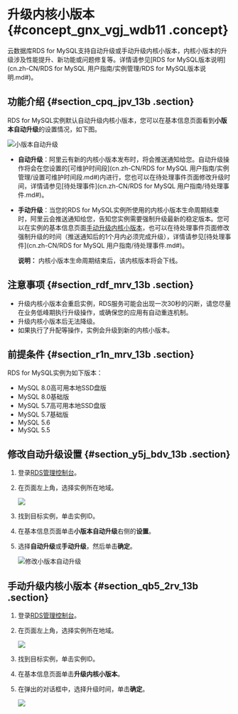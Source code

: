 # 升级内核小版本 {#concept_gnx_vgj_wdb11 .concept}

云数据库RDS for MySQL支持自动升级或手动升级内核小版本，内核小版本的升级涉及性能提升、新功能或问题修复等。详情请参见[RDS for MySQL版本说明](cn.zh-CN/RDS for MySQL 用户指南/实例管理/RDS for MySQL版本说明.md#)。

## 功能介绍 {#section_cpq_jpv_13b .section}

RDS for MySQL实例默认自动升级内核小版本，您可以在基本信息页面看到**小版本自动升级**的设置情况，如下图。

![小版本自动升级](http://static-aliyun-doc.oss-cn-hangzhou.aliyuncs.com/assets/img/41784/156143941449037_zh-CN.png)

-   **自动升级**：阿里云有新的内核小版本发布时，将会推送通知给您。自动升级操作将会在您设置的[可维护时间段](cn.zh-CN/RDS for MySQL 用户指南/实例管理/设置可维护时间段.md#)内进行，您也可以在待处理事件页面修改升级时间，详情请参见[待处理事件](cn.zh-CN/RDS for MySQL 用户指南/待处理事件.md#)。
-   **手动升级**：当您的RDS for MySQL实例所使用的内核小版本生命周期结束时，阿里云会推送通知给您，告知您实例需要强制升级最新的稳定版本。您可以在实例的基本信息页面[手动升级内核小版本](#)，也可以在待处理事件页面修改强制升级的时间（推送通知后的1个月内必须完成升级），详情请参见[待处理事件](cn.zh-CN/RDS for MySQL 用户指南/待处理事件.md#)。

    **说明：** 内核小版本生命周期结束后，该内核版本将会下线。


## 注意事项 {#section_rdf_mrv_13b .section}

-   升级内核小版本会重启实例，RDS服务可能会出现一次30秒的闪断，请您尽量在业务低峰期执行升级操作，或确保您的应用有自动重连机制。
-   升级内核小版本后无法降级。
-   如果执行了升配等操作，实例会升级到新的内核小版本。

## 前提条件 {#section_r1n_mrv_13b .section}

RDS for MySQL实例为如下版本：

-   MySQL 8.0高可用本地SSD盘版
-   MySQL 8.0基础版
-   MySQL 5.7高可用本地SSD盘版
-   MySQL 5.7基础版
-   MySQL 5.6
-   MySQL 5.5

## 修改自动升级设置 {#section_y5j_bdv_13b .section}

1.  登录[RDS管理控制台](https://rds.console.aliyun.com/)。
2.  在页面左上角，选择实例所在地域。

    ![](http://static-aliyun-doc.oss-cn-hangzhou.aliyuncs.com/assets/img/41775/156143941448527_zh-CN.png)

3.  找到目标实例，单击实例ID。
4.  在基本信息页面单击**小版本自动升级**右侧的**设置**。
5.  选择**自动升级**或**手动升级**，然后单击**确定**。

    ![修改小版本自动升级](http://static-aliyun-doc.oss-cn-hangzhou.aliyuncs.com/assets/img/41784/156143941449038_zh-CN.png)


## 手动升级内核小版本 {#section_qb5_2rv_13b .section}

1.  登录[RDS管理控制台](https://rds.console.aliyun.com/)。
2.  在页面左上角，选择实例所在地域。

    ![](http://static-aliyun-doc.oss-cn-hangzhou.aliyuncs.com/assets/img/41775/156143941448527_zh-CN.png)

3.  找到目标实例，单击实例ID。
4.  在基本信息页面单击**升级内核小版本**。
5.  在弹出的对话框中，选择升级时间，单击**确定**。

    ![](http://static-aliyun-doc.oss-cn-hangzhou.aliyuncs.com/assets/img/41784/156143941449040_zh-CN.png)


